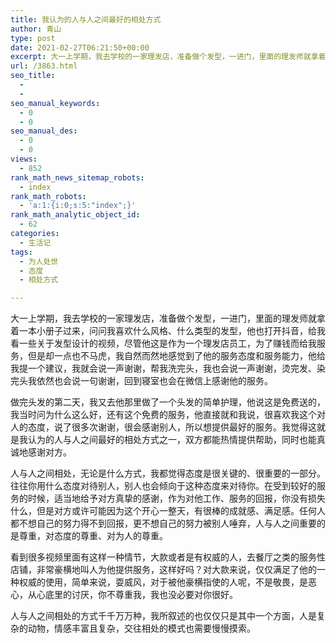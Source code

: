 ```yaml
---
title: 我认为的人与人之间最好的相处方式
author: 青山
type: post
date: 2021-02-27T06:21:50+00:00
excerpt: 大一上学期，我去学校的一家理发店，准备做个发型，一进门，里面的理发师就拿着一本小册子过来，问问我喜欢什么风格、什么类型的发型，他也打开抖音，给我看一些关于发型设计的视频，尽管他这是作为一个理发店员工，为了赚钱而给我服务，但是却一点也不马虎，我自然而然地感觉到了他的服务态度和服务能力，他给我提一个建议，我就会说一声谢谢，帮我洗完头，我也会说一声谢谢，烫完发、染完头我依然也会说一句谢谢，回到寝室也会在微信上感谢他的服务。
url: /3863.html
seo_title:
  - 
  - 
seo_manual_keywords:
  - 0
  - 0
seo_manual_des:
  - 0
  - 0
views:
  - 852
rank_math_news_sitemap_robots:
  - index
rank_math_robots:
  - 'a:1:{i:0;s:5:"index";}'
rank_math_analytic_object_id:
  - 62
categories:
  - 生活记
tags:
  - 为人处世
  - 态度
  - 相处方式

---
```

大一上学期，我去学校的一家理发店，准备做个发型，一进门，里面的理发师就拿着一本小册子过来，问问我喜欢什么风格、什么类型的发型，他也打开抖音，给我看一些关于发型设计的视频，尽管他这是作为一个理发店员工，为了赚钱而给我服务，但是却一点也不马虎，我自然而然地感觉到了他的服务态度和服务能力，他给我提一个建议，我就会说一声谢谢，帮我洗完头，我也会说一声谢谢，烫完发、染完头我依然也会说一句谢谢，回到寝室也会在微信上感谢他的服务。

做完头发的第二天，我又去他那里做了一个头发的简单护理，他说这是免费送的，我当时问为什么这么好，还有这个免费的服务，他直接就和我说，很喜欢我这个对人的态度，说了很多次谢谢，很会感谢别人，所以想提供最好的服务。我觉得这就是我认为的人与人之间最好的相处方式之一，双方都能热情提供帮助，同时也能真诚地感谢对方。

人与人之间相处，无论是什么方式，我都觉得态度是很关键的、很重要的一部分。往往你用什么态度对待别人，别人也会倾向于这种态度来对待你。在受到较好的服务的时候，适当地给予对方真挚的感谢，作为对他工作、服务的回报，你没有损失什么，但是对方或许可能因为这个开心一整天，有很棒的成就感、满足感。任何人都不想自己的努力得不到回报，更不想自己的努力被别人唾弃，人与人之间重要的是尊重，对态度的尊重、对为人的尊重。

看到很多视频里面有这样一种情节，大款或者是有权威的人，去餐厅之类的服务性店铺，非常豪横地叫人为他提供服务，这样好吗？对大款来说，仅仅满足了他的一种权威的使用，简单来说，耍威风，对于被他豪横指使的人呢，不是敬畏，是恶心，从心底里的讨厌，你不尊重我，我也没必要对你很好。

人与人之间相处的方式千千万万种，我所叙述的也仅仅只是其中一个方面，人是复杂的动物，情感丰富且复杂，交往相处的模式也需要慢慢摸索。